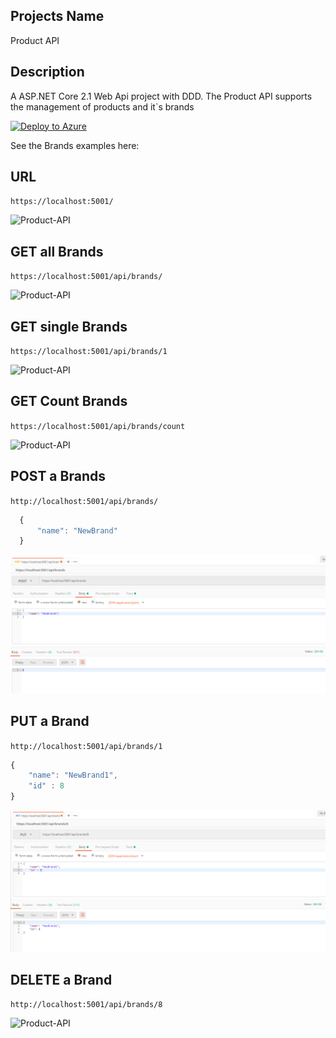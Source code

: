 ## Projects Name
Product API

## Description
A ASP.NET Core 2.1 Web Api project with DDD. The Product API supports the management of products and it`s brands


[![Deploy to Azure](http://azuredeploy.net/deploybutton.png)](https://azuredeploy.net/)


See the Brands examples here: 

## URL

``` https://localhost:5001/ ```

![Product-API](./screenshots/url.PNG)

## GET all Brands

``` https://localhost:5001/api/brands/ ```

![Product-API](./screenshots/get.PNG)

## GET single Brands

``` https://localhost:5001/api/brands/1 ```

![Product-API](./screenshots/getSingle.PNG)

## GET Count Brands

``` https://localhost:5001/api/brands/count ```

![Product-API](./screenshots/getCount.PNG)

## POST a Brands

``` http://localhost:5001/api/brands/ ```

```javascript
  {
      "name": "NewBrand"
  }
```

![Product-API](./screenshots/post.PNG)

## PUT a Brand

``` http://localhost:5001/api/brands/1 ```

``` javascript
{
    "name": "NewBrand1",
    "id" : 8
}
```

![Product-API](./screenshots/put.PNG)


## DELETE a Brand

``` http://localhost:5001/api/brands/8 ```

![Product-API](./screenshots/delete.PNG)
